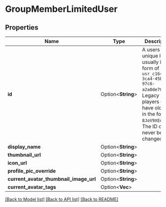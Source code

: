 # GroupMemberLimitedUser

## Properties

Name | Type | Description | Notes
------------ | ------------- | ------------- | -------------
**id** | Option<**String**> | A users unique ID, usually in the form of `usr_c1644b5b-3ca4-45b4-97c6-a2a0de70d469`. Legacy players can have old IDs in the form of `8JoV9XEdpo`. The ID can never be changed. | [optional]
**display_name** | Option<**String**> |  | [optional]
**thumbnail_url** | Option<**String**> |  | [optional]
**icon_url** | Option<**String**> |  | [optional]
**profile_pic_override** | Option<**String**> |  | [optional]
**current_avatar_thumbnail_image_url** | Option<**String**> |  | [optional]
**current_avatar_tags** | Option<**Vec<String>**> |  | [optional]

[[Back to Model list]](../README.md#documentation-for-models) [[Back to API list]](../README.md#documentation-for-api-endpoints) [[Back to README]](../README.md)


